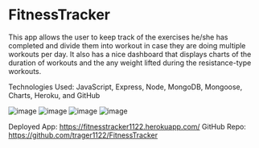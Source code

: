 # FitnessTracker
This app allows the user to keep track of the exercises he/she has completed and divide them into workout in case they are doing multiple workouts per day.  It also has a nice dashboard that displays charts of the duration of workouts and the any weight lifted during the resistance-type workouts.

Technologies Used: JavaScript, Express, Node, MongoDB, Mongoose, Charts, Heroku, and GitHub

![image](https://user-images.githubusercontent.com/69808653/104947817-53219200-598a-11eb-88ec-85aac5ecb33d.png)
![image](https://user-images.githubusercontent.com/69808653/104947902-6f253380-598a-11eb-80f7-06ac353e0e03.png)
![image](https://user-images.githubusercontent.com/69808653/104948022-97149700-598a-11eb-8481-6a4b488f6b7c.png)
![image](https://user-images.githubusercontent.com/69808653/104948108-c62b0880-598a-11eb-9ccd-c0c01142d22c.png)

Deployed App: https://fitnesstracker1122.herokuapp.com/
GitHub Repo: https://github.com/trager1122/FitnessTracker